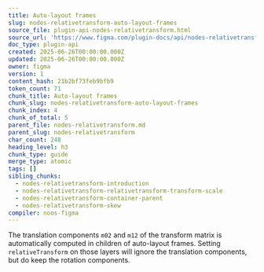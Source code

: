 ```yaml
---
title: Auto-layout frames
slug: nodes-relativetransform-auto-layout-frames
source_file: plugin-api-nodes-relativetransform.html
source_url: 'https://www.figma.com/plugin-docs/api/nodes-relativetransform/'
doc_type: plugin-api
created: 2025-06-26T00:00:00.000Z
updated: 2025-06-26T00:00:00.000Z
owner: figma
version: 1
content_hash: 21b2bf73feb9bfb9
token_count: 71
chunk_title: Auto-layout frames
chunk_slug: nodes-relativetransform-auto-layout-frames
chunk_index: 4
chunk_of_total: 5
parent_file: nodes-relativetransform.md
parent_slug: nodes-relativetransform
char_count: 248
heading_level: h3
chunk_type: guide
merge_type: atomic
tags: []
sibling_chunks:
  - nodes-relativetransform-introduction
  - nodes-relativetransform-relativetransform-transform-scale
  - nodes-relativetransform-container-parent
  - nodes-relativetransform-skew
compiler: noos-figma
---
```


The translation components `m02` and `m12` of the transform matrix is automatically computed in children of auto-layout frames. Setting `relativeTransform` on those layers will ignore the translation components, but do keep the rotation components.
